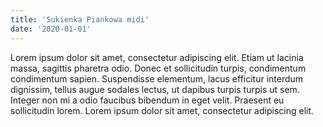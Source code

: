 ```yaml
---
title: 'Sukienka Piankowa midi'
date: '2020-01-01'
---
```


Lorem ipsum dolor sit amet, consectetur adipiscing elit. Etiam ut lacinia massa, sagittis pharetra odio. Donec et sollicitudin turpis, condimentum condimentum sapien. Suspendisse elementum, lacus efficitur interdum dignissim, tellus augue sodales lectus, ut dapibus turpis turpis ut sem. Integer non mi a odio faucibus bibendum in eget velit. Praesent eu sollicitudin lorem. Lorem ipsum dolor sit amet, consectetur adipiscing elit. 